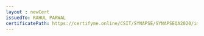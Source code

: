 ```yaml
--- 
layout : newCert 
issuedTo: RAHUL PARWAL
certificatePath: https://certifyme.online/CSIT/SYNAPSE/SYNAPSEQA2020/img/cert/award/RAHULPARWAL_8fd05.png
--- 
```

